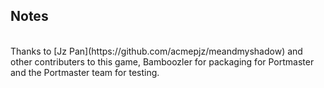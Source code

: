 ## Notes
<br/>
Thanks to [Jz Pan](https://github.com/acmepjz/meandmyshadow) and other contributers to this game, Bamboozler for packaging for Portmaster and the Portmaster team for testing.
<br/>

